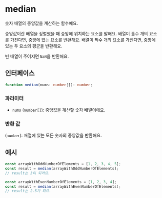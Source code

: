 # median

숫자 배열의 중앙값을 계산하는 함수예요.

중앙값이란 배열을 정렬했을 때 중앙에 위치하는 요소를 말해요.
배열이 홀수 개의 요소를 가진다면, 중앙에 있는 요소를 반환해요.
배열이 짝수 개의 요소를 가진다면, 중앙에 있는 두 요소의 평균을 반환해요.

빈 배열이 주어지면 `NaN`을 반환해요.

## 인터페이스

```typescript
function median(nums: number[]): number;
```

### 파라미터

- `nums` (`number[]`): 중앙값을 계산할 숫자 배열이에요.

### 반환 값

(`number`): 배열에 있는 모든 숫자의 중앙값을 반환해요.

## 예시

```typescript
const arrayWithOddNumberOfElements = [1, 2, 3, 4, 5];
const result = median(arrayWithOddNumberOfElements);
// result는 3이 되어요.

const arrayWithEvenNumberOfElements = [1, 2, 3, 4];
const result = median(arrayWithEvenNumberOfElements);
// result는 2.5가 되요.
```
